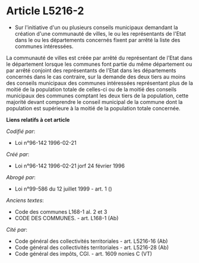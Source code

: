 # Article L5216-2

- Sur l'initiative d'un ou plusieurs conseils municipaux demandant la création d'une communauté de villes, le ou les
représentants de l'Etat dans le ou les départements concernés fixent par arrêté la liste des communes intéressées.

La communauté de villes est créée par arrêté du représentant de l'Etat dans le département lorsque les communes font partie
du même département ou par arrêté conjoint des représentants de l'Etat dans les départements concernés dans le cas contraire,
sur la demande des deux tiers au moins des conseils municipaux des communes intéressées représentant plus de la moitié de la
population totale de celles-ci ou de la moitié des conseils municipaux des communes comptant les deux tiers de la population,
cette majorité devant comprendre le conseil municipal de la commune dont la population est supérieure à la moitié de la
population totale concernée.

**Liens relatifs à cet article**

_Codifié par_:

  - Loi n°96-142 1996-02-21

_Créé par_:

  - Loi n°96-142 1996-02-21 jorf 24 février 1996

_Abrogé par_:

  - Loi n°99-586 du 12 juillet 1999 - art. 1 ()

_Anciens textes_:

  - Code des communes L168-1 al. 2 et 3
  - CODE DES COMMUNES. - art. L168-1 (Ab)

_Cité par_:

  - Code général des collectivités territoriales - art. L5216-16 (Ab)
  - Code général des collectivités territoriales - art. L5216-28 (Ab)
  - Code général des impôts, CGI. - art. 1609 nonies C (VT)
